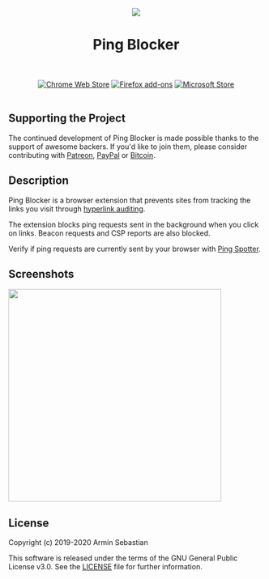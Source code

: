 <p align="center"><img src="https://i.imgur.com/UUGTmeg.png"></p>
<h1 align="center">Ping Blocker</h1>

<p align="center">
  </br></br>
  <a href="https://chrome.google.com/webstore/detail/jkpocifanmihboebfhigkjcdihgfcdnb">
    <img src="https://i.imgur.com/B0i5sn3.png" alt="Chrome Web Store"></a>
  <a href="https://addons.mozilla.org/en-US/firefox/addon/ping-blocker/">
    <img src="https://i.imgur.com/dvof8rG.png" alt="Firefox add-ons"></a>
  <a href="https://microsoftedge.microsoft.com/addons/detail/mafeokjngapchgdgnabeepkhfihiicpb">
    <img src="https://i.imgur.com/n49Wiu2.png" alt="Microsoft Store"></a>
  </br></br>
</p>

## Supporting the Project

The continued development of Ping Blocker is made possible
thanks to the support of awesome backers. If you'd like to join them,
please consider contributing with
[Patreon](https://armin.dev/go/patreon?pr=ping-blocker&src=repo),
[PayPal](https://armin.dev/go/paypal?pr=ping-blocker&src=repo) or
[Bitcoin](https://armin.dev/go/bitcoin?pr=ping-blocker&src=repo).

## Description

Ping Blocker is a browser extension that prevents sites from tracking
the links you visit through
[hyperlink auditing](https://html.spec.whatwg.org/multipage/links.html#hyperlink-auditing).

The extension blocks ping requests sent in the background when you click on links.
Beacon requests and CSP reports are also blocked.

Verify if ping requests are currently sent by your browser
with [Ping Spotter](https://armin.dev/apps/ping-spotter/).

## Screenshots

<p>
  <img width="420" src="https://i.imgur.com/wusrp3m.png">
</p>

## License

Copyright (c) 2019-2020 Armin Sebastian

This software is released under the terms of the GNU General Public License v3.0.
See the [LICENSE](LICENSE) file for further information.
